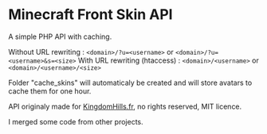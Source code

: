# Minecraft Front Skin API
A simple PHP API with caching.

Without URL rewriting : `<domain>/?u=<username>` or `<domain>/?u=<username>&s=<size>`
With URL rewriting (htaccess) : `<domain>/<username>` or `<domain>/<username>/<size>`

Folder "cache_skins" will automaticaly be created and will store avatars to cache them for one hour.

API originaly made for [KingdomHills.fr](http://kingdomhills.fr/), no rights reserved, MIT licence.

I merged some code from other projects.